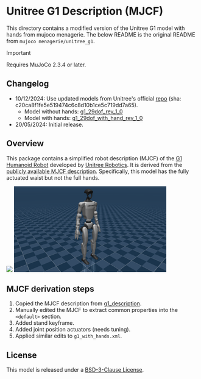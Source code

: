 # Unitree G1 Description (MJCF)

This directory contains a modified version of the Unitree G1 model with hands from mujoco menagerie. The below README is the original README from `mujoco menagerie/unitree_g1`.

> [!IMPORTANT]
> Requires MuJoCo 2.3.4 or later.

## Changelog

- 10/12/2024: Use updated models from Unitree's official [repo](https://github.com/unitreerobotics/unitree_ros/blob/master/robots/g1_description) (sha: c20ca8f1fe5e519474c6c8d10b1ce5c719dd7a65).
  - Model without hands: [g1_29dof_rev_1_0](https://github.com/unitreerobotics/unitree_ros/blob/master/robots/g1_description/g1_29dof_rev_1_0.xml)
  - Model with hands: [g1_29dof_with_hand_rev_1_0](https://github.com/unitreerobotics/unitree_ros/blob/master/robots/g1_description/g1_29dof_with_hand_rev_1_0.xml)
- 20/05/2024: Initial release.

## Overview

This package contains a simplified robot description (MJCF) of the [G1 Humanoid
Robot](https://www.unitree.com/g1/) developed by [Unitree
Robotics](https://www.unitree.com/). It is derived from the [publicly available
MJCF
description](https://github.com/unitreerobotics/unitree_ros/blob/master/robots/g1_description/g1_29dof_rev_1_0.xml). Specifically, this model has the fully actuated waist but not the full hands.

<p float="left">
  <img src="g1.png" width="400">
  <img src="g1_with_hands.png" width="400">
</p>

## MJCF derivation steps

1. Copied the MJCF description from [g1_description](https://github.com/unitreerobotics/unitree_ros/blob/master/robots/g1_description/g1_29dof_rev_1_0.xml).
2. Manually edited the MJCF to extract common properties into the `<default>` section.
3. Added stand keyframe.
4. Added joint position actuators (needs tuning).
5. Applied similar edits to `g1_with_hands.xml`.

## License

This model is released under a [BSD-3-Clause License](LICENSE).
